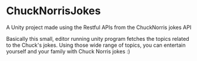 # ChuckNorrisJokes
A Unity project made using the Restful APIs from the ChuckNorris jokes API

Basically this small, editor running unity program fetches the topics related to the Chuck's jokes. Using those wide range of topics, you can entertain yourself and your family with Chuck Norris jokes :)

